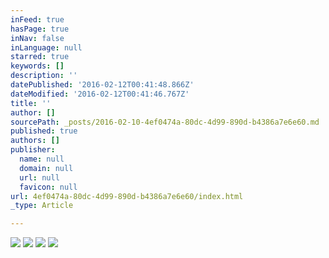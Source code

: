 ```yaml
---
inFeed: true
hasPage: true
inNav: false
inLanguage: null
starred: true
keywords: []
description: ''
datePublished: '2016-02-12T00:41:48.866Z'
dateModified: '2016-02-12T00:41:46.767Z'
title: ''
author: []
sourcePath: _posts/2016-02-10-4ef0474a-80dc-4d99-890d-b4386a7e6e60.md
published: true
authors: []
publisher:
  name: null
  domain: null
  url: null
  favicon: null
url: 4ef0474a-80dc-4d99-890d-b4386a7e6e60/index.html
_type: Article

---
```

![](https://the-grid-user-content.s3-us-west-2.amazonaws.com/d13287c5-fb93-4831-9dc4-6b1b8e99a752.jpg)
![](https://the-grid-user-content.s3-us-west-2.amazonaws.com/afb2339f-738c-4dbe-bd81-263413450561.jpg)
![](https://the-grid-user-content.s3-us-west-2.amazonaws.com/516cf4c5-3766-427b-a63a-17cf6fd3f211.jpg)
![](https://the-grid-user-content.s3-us-west-2.amazonaws.com/14881bd4-92a1-4db9-bae2-d1a08541719a.jpg)